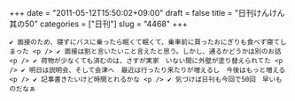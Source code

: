 +++
date = "2011-05-12T15:50:02+09:00"
draft = false
title = "日刊けんけん 其の50"
categories = ["日刊"]
slug = "4468"
+++


    ✔ 面接のため、寝ずにバスに乗ったら眠くて眠くて、乗車前に買ったおにぎりも食べず寝てしまった <p /> ✔ 面接は割と言いたいこと言えたと思う。しかし、通るかどうかは別のお話 <p /> ✔ 荷物が少なくても済むのは、さすが実家　いない間に外壁が塗り替えられてた <p /> ✔ 明日は説明会、そして会津へ　最近は行ったり来たりが増えるし　今後はもっと増える <p /> ✔ 記事書きたいけど時間とれるかな <p /> ✔ 気づけば日刊も今回で50回　早いものだなぁ
  
